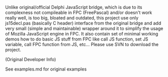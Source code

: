 Unlike original/official Delphi JavaScript bridge, which is due to its complexness not compileable in FPC (FreePascal) and/or doesn't work really well, is too big, bloated and outdated, this project use only js15decl.pas (basically C header) interface from the original bridge and add very small (simple and maintainable) wrapper around it to simplify the usage of Mozilla JavaScript engine in FPC. It also contain set of minimal working demos how to do basic JS stuff from FPC like call JS function, set JS variable, call FPC function from JS, etc... Please use SVN to download the project.

(Original Developer Info)

See examples.md for original examples
